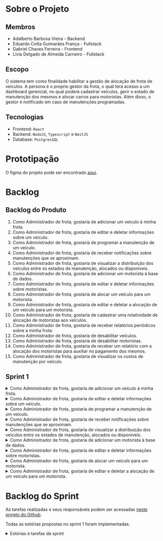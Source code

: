 # Sobre o Projeto

## Membros
- Adalberto Barbosa Vieira - Backend
- Eduardo Cotta Guimarães França - Fullstack
- Gabriel Chaves Ferreira - Frontend
- Lívia Delgado de Almeida Carneiro - Fullstack

## Escopo

O sistema tem como finalidade habilitar a gestão de alocação de frota de veículos.
A persona é o proprio gestor da frota, o qual terá acesso a um dashboard gerencial, no qual poderá cadastrar veículos, gerir o estado de manutenção dos mesmos e alocar carros para motoristas.
Além disso, o gestor é notificado em caso de manutenções programadas.

## Tecnologias
- Frontend: `React`
- Backend: `NodeJS`, `Typescript` e `NestJS`
- Database: `PostgresSQL`

# Prototipação

O figma do projeto pode ser encontrado [aqui](https://www.figma.com/file/wqJ3OV2hayIyu3NYOiKenk/palantir?type=design&node-id=0-1&mode=design&t=oSIUZozwVaHgTDtX-0).

# Backlog 

## Backlog do Produto
1. Como Administrador de frota, gostaria de adicionar um veículo à minha frota.
2. Como Administrador de frota, gostaria de editar e deletar informações sobre um veículo.
3. Como Administrador de frota, gostaria de programar a manutenção de um veículo.
4. Como Administrador de frota, gostaria de receber notificações sobre manutenções que se aproximam.
5. Como Administrador de frota, gostaria de visualizar a distribuição dos veículos entre os estados de manutenção, alocados ou disponíveis.
6. Como Administrador de frota, gostaria de adicionar um motorista à base de dados.
7. Como Administrador de frota, gostaria de editar e deletar informações sobre motoristas.
8. Como Administrador de frota, gostaria de alocar um veículo para um motorista.
9. Como Administrador de frota, gostaria de editar e deletar a alocação de um veículo para um motorista.
10. Como Administrador de frota, gostaria de cadastrar uma rotatividade de alocação de motoristas aos veículos.
11. Como Administrador de frota, gostaria de receber relatórios periódicos sobre a minha frota.
12. Como Administrador de frota, gostaria de desabilitar veículos.
13. Como Administrador de frota, gostaria de desabilitar motoristas.
14. Como Administrador de frota, gostaria de receber um relatório com a alocação dos motoristas para auxiliar no pagamento dos mesmos.
15. Como Administrador de frota, gostaria de visualizar os custos de manutenção por veículo.

## Sprint 1

<details>
  <summary>Como Administrador de frota, gostaria de adicionar um veículo à minha frota.</summary>

  Tarefas:

  * Criar aplicação base em React
  * Instalar o banco de dados e criar as primeiras tabelas
  * Criar aplicação base Node
  * Criar docker compose para subir todas as aplicações
  * Implementar API para adicionar um veículo
  * Implementar tela de cadastro de veículo

</details>

<details>
  <summary>Como Administrador de frota, gostaria de editar e deletar informações sobre um veículo.</summary>

  Tarefas:

  * Implementar tela de listagem de veículos
  * Implementar API de listagem de veículos
  * Implementar API para obter informações de um veículo específico
  * Implementar API para editar um veículo
  * Implementar API para deletar um veículo
  * Implementar modal de confirmação de deleção de veículo
</details>

<details>
  <summary>Como Administrador de frota, gostaria de programar a manutenção de um veículo.</summary>
  
  Tarefas:

  * Implementar visualização da data de manutenção na tela de listagem de veículo
  * Adicionar botão de manutenção na tela de listagem de veículo
  * Implementar tela para cadastrar/editar manutenção do veículo
  * Implementar API para cadastrar/editar manutenção do veículo
</details>

<details>
  <summary>Como Administrador de frota, gostaria de receber notificações sobre manutenções que se aproximam.</summary>
    
  Tarefas:

  * Implementar tela para edição de informações do administrador (para cadastrar email)
  * Implementar API para salvar informações do gestor da frota
  * Implementar notificação para o gestor via email no dia anterior à data agendada para manutenção
</details>

<details>
  <summary>Como Administrador de frota, gostaria de visualizar a distribuição dos veículos entre os estados de manutenção, alocados ou disponíveis.</summary>
      
  Tarefas:

  * Implementar dashboard de controle da frota
  * Implementar API para o dashboard do controle de frota
</details>

<details>
  <summary>Como Administrador de frota, gostaria de adicionar um motorista à base de dados.</summary>
        
  Tarefas:

  * Implementar API para adicionar um motorista
  * Implementar tela de cadastro de motorista
</details>

<details>
  <summary>Como Administrador de frota, gostaria de editar e deletar informações sobre motoristas.</summary>
          
  Tarefas:

  * Implementar tela de listagem de motoristas
  * Implementar API de listagem de motoristas
  * Implementar API para obter motorista de um veículo específico
  * Implementar API para editar um motorista
  * Implementar API para deletar um motorista
  * Implementar modal de confirmação de deleção de motorista
</details>

<details>
  <summary>Como Administrador de frota, gostaria de alocar um veículo para um motorista.</summary>
        
  Tarefas:

  * Implementar visualização de motorista na tela de listagem de veículo
  * Adicionar tela de alocação de motorista ao veículo
  * Adicionar botão de alocação de motorista na tela de cadastro/edição de veículo
  * Adicionar API para cadastrar alocação e mudar status do motorista
</details>

<details>
  <summary>Como Administrador de frota, gostaria de editar e deletar a alocação de um veículo para um motorista.</summary>
          
  Tarefas:

  * Implementar opção de limpar a alocação na tela de alocação
  * Implementar API para deletar alocação
</details>

# Backlog do Sprint

As tarefas realizadas e seus responsáveis podem ser acessadas [neste projeto do Github](https://github.com/users/LivDelgado/projects/4/views/1?filterQuery=sprint%3A%22Sprint+2%22).

Todas as estórias propostas no sprint 1 foram implementadas.

<details>
  <summary>Estórias e tarefas da sprint</summary>

  <details>
    <summary>Como Administrador de frota, gostaria de adicionar um veículo à minha frota.</summary>

    Tarefas:

    * Criar aplicação base em React -> Lívia
    * Instalar o banco de dados e criar as primeiras tabelas -> Lívia
    * Criar aplicação base Node -> Gabriel
    * Criar docker compose para subir todas as aplicações -> Gabriel
    * Implementar API para adicionar um veículo -> Lívia
    * Implementar tela de cadastro de veículo -> Lívia

  </details>

  <details>
    <summary>Como Administrador de frota, gostaria de editar e deletar informações sobre um veículo.</summary>

    Tarefas:

    * Implementar tela de listagem de veículos -> Lívia
    * Implementar API de listagem de veículos -> Lívia
    * Implementar API para obter informações de um veículo específico -> Lívia
    * Implementar API para editar um veículo -> Lívia
    * Implementar API para deletar um veículo -> Lívia
    * Implementar modal de confirmação de deleção de veículo -> Lívia
  </details>

  <details>
    <summary>Como Administrador de frota, gostaria de programar a manutenção de um veículo.</summary>
    
    Tarefas:

    * Implementar visualização da data de manutenção na tela de listagem de veículo -> Lívia
    * Adicionar botão de manutenção na tela de listagem de veículo -> Lívia
    * Implementar tela para cadastrar/editar manutenção do veículo -> Lívia
    * Implementar API para cadastrar/editar manutenção do veículo -> Lívia
  </details>

  <details>
    <summary>Como Administrador de frota, gostaria de receber notificações sobre manutenções que se aproximam.</summary>
      
    Tarefas:

    * Implementar tela para edição de informações do administrador (para cadastrar email) -> Gabriel
    * Implementar API para salvar informações do gestor da frota -> Adalberto
    * Implementar notificação para o gestor via email no dia anterior à data agendada para manutenção -> Adalberto
  </details>

  <details>
    <summary>Como Administrador de frota, gostaria de visualizar a distribuição dos veículos entre os estados de manutenção, alocados ou disponíveis.</summary>
        
    Tarefas:

    * Implementar dashboard de controle da frota -> Gabriel
    * Implementar API para o dashboard do controle de frota -> Adalberto
  </details>

  <details>
    <summary>Como Administrador de frota, gostaria de adicionar um motorista à base de dados.</summary>
          
    Tarefas:

    * Implementar API para adicionar um motorista -> Eduardo
    * Implementar tela de cadastro de motorista -> Eduardo
  </details>

  <details>
    <summary>Como Administrador de frota, gostaria de editar e deletar informações sobre motoristas.</summary>
            
    Tarefas:

    * Implementar tela de listagem de motoristas -> Eduardo
    * Implementar API de listagem de motoristas -> Eduardo
    * Implementar API para obter motorista de um veículo específico -> Eduardo
    * Implementar API para editar um motorista -> Eduardo
    * Implementar API para deletar um motorista -> Eduardo
    * Implementar modal de confirmação de deleção de motorista -> Eduardo
  </details>

  <details>
    <summary>Como Administrador de frota, gostaria de alocar um veículo para um motorista.</summary>
          
    Tarefas:

    * Implementar visualização de motorista na tela de listagem de veículo -> Gabriel
    * Adicionar tela de alocação de motorista ao veículo -> Gabriel
    * Adicionar botão de alocação de motorista na tela de cadastro/edição de veículo -> Gabriel
    * Adicionar API para cadastrar alocação e mudar status do motorista -> Adalberto
  </details>

  <details>
    <summary>Como Administrador de frota, gostaria de editar e deletar a alocação de um veículo para um motorista.</summary>
            
    Tarefas:

    * Implementar opção de limpar a alocação na tela de alocação -> Gabriel
    * Implementar API para deletar alocação -> Adalberto
  </details>
</details>
